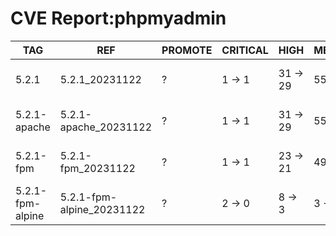 # CVE Report:phpmyadmin
|       TAG        |            REF            | PROMOTE | CRITICAL |   HIGH   |  MEDIUM  |    LOW     | UNKNOWN |
|------------------|---------------------------|---------|----------|----------|----------|------------|---------|
| 5.2.1            | 5.2.1_20231122            | ?       | 1 -> 1   | 31 -> 29 | 55 -> 55 | 253 -> 253 | 0 -> 0  |
| 5.2.1-apache     | 5.2.1-apache_20231122     | ?       | 1 -> 1   | 31 -> 29 | 55 -> 55 | 253 -> 253 | 0 -> 0  |
| 5.2.1-fpm        | 5.2.1-fpm_20231122        | ?       | 1 -> 1   | 23 -> 21 | 49 -> 49 | 221 -> 221 | 0 -> 0  |
| 5.2.1-fpm-alpine | 5.2.1-fpm-alpine_20231122 | ?       | 2 -> 0   | 8 -> 3   | 3 -> 1   | 2 -> 0     | 0 -> 0  |
